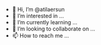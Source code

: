 - 👋 Hi, I’m @atilaersun
- 👀 I’m interested in ...
- 🌱 I’m currently learning ...
- 💞️ I’m looking to collaborate on ...
- 📫 How to reach me ...

<!---
atilaersun/atilaersun is a ✨ special ✨ repository because its `README.md` (this file) appears on your GitHub profile.
You can click the Preview link to take a look at your changes.
--->
